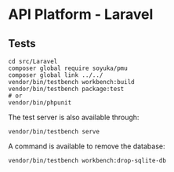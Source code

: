 # API Platform - Laravel

## Tests

    cd src/Laravel
    composer global require soyuka/pmu
    composer global link ../../
    vendor/bin/testbench workbench:build
    vendor/bin/testbench package:test
    # or
    vendor/bin/phpunit

The test server is also available through:

    vendor/bin/testbench serve

A command is available to remove the database:

    vendor/bin/testbench workbench:drop-sqlite-db

